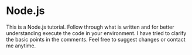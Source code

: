 # Node.js
This is a Node.js tutorial.
Follow through what is written and for better understanding execute the code in your environment.
I have tried to clarify the basic points in the comments.
Feel free to suggest changes or contact me anytime.

